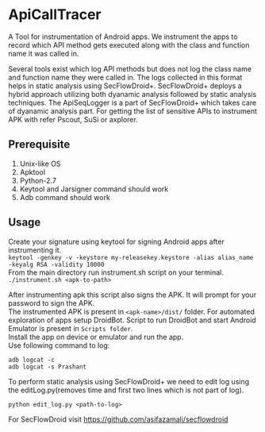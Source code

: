 # ApiCallTracer
A Tool for instrumentation of Android apps. We instrument the apps to record which API method gets executed along with the class and function name it was called in.

Several tools exist which log API methods but does not log the class name and function name they were called in. The logs collected in this format helps in static analysis using SecFlowDroid+. SecFlowDroid+ deploys a hybrid approach utilizing both dyanamic analysis followed by static analysis techniques. The ApiSeqLogger is a part of SecFlowDroid+ which takes care of dyanamic analysis part.
For getting the list of sensitive APIs to instrument APK with refer Pscout, SuSi or axplorer.
## Prerequisite
1. Unix-like OS
2. Apktool
3. Python-2.7
4. Keytool and Jarsigner command should work
5. Adb command should work
## Usage
Create your signature using keytool for signing Android apps after instrumenting it.  
```keytool -genkey -v -keystore my-releasekey.keystore -alias alias_name -keyalg RSA -validity 10000```  
From the main directory run instrument.sh script on your terminal.  
```./instrument.sh <apk-to-path> ```  

After instrumenting apk this script also signs the APK. It will prompt for your password to sign the APK.   
The instrumented APK is present in `<apk-name>/dist/` folder.
For automated exploration of apps setup DroidBot. Script to run DroidBot and start Android Emulator is present in `Scripts folder`.  
Install the app on device or emulator and run the app.  
Use following command to log:  
  ```
  adb logcat -c  
  adb logcat -s Prashant  
```
  
To perform static analysis using SecFlowDroid+ we need to edit log using the editLog.py(removes time and first two lines which is not part of log).  

```python edit_log.py <path-to-log>```  

For SecFlowDroid visit https://github.com/asifazamali/secflowdroid




